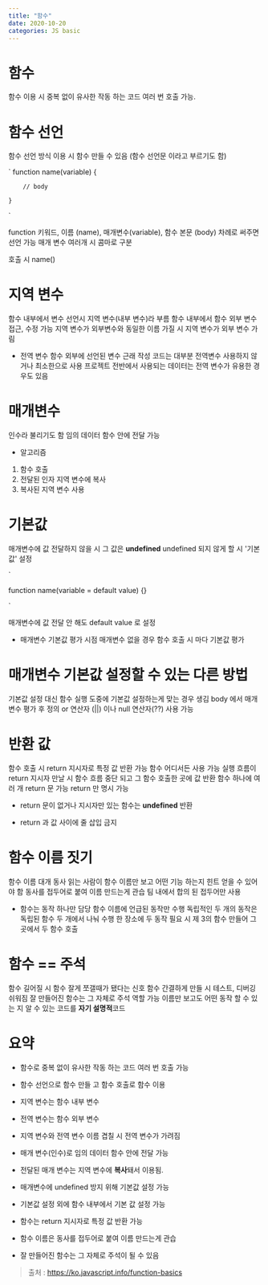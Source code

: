 ```yaml
---
title: "함수"
date: 2020-10-20
categories: JS basic
---
```


# 함수

함수 이용 시 중복 없이 유사한 작동 하는 코드 여러 번 호출 가능.

# 함수 선언

함수 선언 방식 이용 시 함수 만들 수 있음 (함수 선언문 이라고 부르기도 함)

`
function name(variable) {

        // body

    }

`

function 키워드, 이름 (name), 매개변수(variable), 함수 본문 (body) 차례로 써주면 선언 가능
매개 변수 여러개 시 콤마로 구분

호출 시 name()

# 지역 변수

함수 내부에서 변수 선언시 지역 변수(내부 변수)라 부름
함수 내부에서 함수 외부 변수 접근, 수정 가능
지역 변수가 외부변수와 동일한 이름 가질 시 지역 변수가 외부 변수 가림

- 전역 변수
  함수 외부에 선언된 변수
  근래 작성 코드는 대부분 전역변수 사용하지 않거나 최소한으로 사용
  프로젝트 전반에서 사용되는 데이터는 전역 변수가 유용한 경우도 있음

# 매개변수

인수라 불리기도 함
임의 데이터 함수 안에 전달 가능

- 알고리즘

1. 함수 호출
2. 전달된 인자 지역 변수에 복사
3. 복사된 지역 변수 사용

# 기본값

매개변수에 값 전달하지 않을 시 그 값은 **undefined**
undefined 되지 않게 할 시 '기본값' 설정

`

function name(variable = default value) {}

`

매개변수에 값 전달 안 해도 default value 로 설정

- 매개변수 기본값 평가 시점
  매개변수 없을 경우 함수 호출 시 마다 기본값 평가

# 매개변수 기본값 설정할 수 있는 다른 방법

기본값 설정 대신 함수 실행 도중에 기본값 설정하는게 맞는 경우 생김
body 에서 매개변수 평가 후 정의
or 연산자 (||) 이나 null 연산자(??) 사용 가능

# 반환 값

함수 호출 시 return 지시자로 특정 값 반환 가능
함수 어디서든 사용 가능
실행 흐름이 return 지시자 만날 시 함수 흐름 중단 되고 그 함수 호출한 곳에 값 반환
함수 하나에 여러 개 return 문 가능
return 만 명시 가능

- return 문이 없거나 지시자만 있는 함수는 **undefined** 반환

- return 과 값 사이에 줄 삽입 금지

# 함수 이름 짓기

함수 이름 대개 동사
읽는 사람이 함수 이름만 보고 어떤 기능 하는지 힌트 얻을 수 있어야 함
동사를 접두어로 붙여 이름 만드는게 관습
팀 내에서 합의 된 접두어만 사용

- 함수는 동작 하나만 담당
  함수 이름에 언급된 동작만 수행
  독립적인 두 개의 동작은 독립된 함수 두 개에서 나눠 수행
  한 장소에 두 동작 필요 시 제 3의 함수 만들어 그곳에서 두 함수 호출

# 함수 == 주석

함수 길어질 시 함수 잘게 쪼갤때가 됐다는 신호
함수 간결하게 만들 시 테스트, 디버깅 쉬워짐
잘 만들어진 함수는 그 자체로 주석 역할 가능
이름만 보고도 어떤 동작 할 수 있는 지 알 수 있는 코드를 **자기 설명적**코드

# 요약

- 함수로 중복 없이 유사한 작동 하는 코드 여러 번 호출 가능

- 함수 선언으로 함수 만들 고 함수 호출로 함수 이용

- 지역 변수는 함수 내부 변수

- 전역 변수는 함수 외부 변수

- 지역 변수와 전역 변수 이름 겹칠 시 전역 변수가 가려짐

- 매개 변수(인수)로 임의 데이터 함수 안에 전달 가능

- 전달된 매개 변수는 지역 변수에 **복사**돼서 이용됨.

- 매개변수에 undefined 방지 위해 기본값 설정 가능

- 기본값 설정 외에 함수 내부에서 기본 값 설정 가능

- 함수는 return 지시자로 특정 값 반환 가능

- 함수 이름은 동사를 접두어로 붙여 이름 만드는게 관습

- 잘 만들어진 함수는 그 자체로 주석이 될 수 있음

> 출처 : https://ko.javascript.info/function-basics
